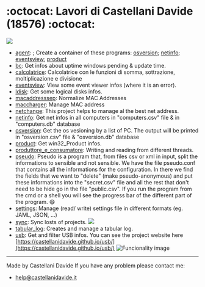 # :octocat: Lavori di Castellani Davide (18576) :octocat:
![](https://www.castellanidavide.it/assets/img/main-covers/main.jpg)
 - [agent](https://github.com/$GITHUB_REPOSITORY/blob/18576/agent/docs/README.md): ; Create a container of these programs: [osversion](https://github.com/CastellaniDavide/osversion); [netinfo](https://github.com/CastellaniDavide/netinfo); [eventsview](https://github.com/CastellaniDavide/eventsview); [product](https://github.com/CastellaniDavide/product)  
 - [bc](https://github.com/$GITHUB_REPOSITORY/blob/18576/bc/docs/README.md): Get infos about uptime windows pending & update time.  
 - [calcolatrice](https://github.com/$GITHUB_REPOSITORY/blob/18576/calcolatrice/docs/README.md): Calcolatrice con le funzioni di somma, sottrazione, moltiplicazione e divisione  
 - [eventsview](https://github.com/$GITHUB_REPOSITORY/blob/18576/eventsview/docs/README.md): View some event viewer infos (where it is an error).  
 - [ldisk](https://github.com/$GITHUB_REPOSITORY/blob/18576/ldisk/docs/README.md): Get some logical disks infos.  
 - [macaddresssep](https://github.com/$GITHUB_REPOSITORY/blob/18576/macaddresssep/docs/README.md): Normalize MAC Addresses  
 - [maccharger](https://github.com/$GITHUB_REPOSITORY/blob/18576/maccharger/docs/README.md): Manage MAC address  
 - [netchange](https://github.com/$GITHUB_REPOSITORY/blob/18576/netchange/docs/README.md): This project helps to manage al the best net address.  
 - [netinfo](https://github.com/$GITHUB_REPOSITORY/blob/18576/netinfo/docs/README.md): Get net infos in all computers in "computers.csv" file & in "computers.db" database  
 - [osversion](https://github.com/$GITHUB_REPOSITORY/blob/18576/osversion/docs/README.md): Get the os vesioning by a list of PC. The output will be printed in "osversion.csv" file & "osversion.db" database  
 - [product](https://github.com/$GITHUB_REPOSITORY/blob/18576/product/docs/README.md): Get win32_Product infos.  
 - [produttore_e_consumatore](https://github.com/$GITHUB_REPOSITORY/blob/18576/produttore_e_consumatore/docs/README.md): Writing and reading from different threads.  
 - [pseudo](https://github.com/$GITHUB_REPOSITORY/blob/18576/pseudo/docs/README.md): Pseudo is a program that, from files csv or xml in input, split the informations to sensible and not sensible.  We have the file pseudo.conf that contains all the informations for the configuration.  In there we find the fields that we want to "delete" (make pseudo-anonymous) and put these informations into the "secret.csv" file and all the rest that don't need to be hide go in the file "public.csv". If you run the program from the cmd or a shell you will see the progress bar of the different part of the program. :smile:   
 - [settings](https://github.com/$GITHUB_REPOSITORY/blob/18576/settings/docs/README.md): Manage (read/ write) settings file in different formats (eg. JAML, JSON, ...)  
 - [sync](https://github.com/$GITHUB_REPOSITORY/blob/18576/sync/docs/README.md): Sync losts of projects. ![](./sync.svg)  
 - [tabular_log](https://github.com/$GITHUB_REPOSITORY/blob/18576/tabular_log/docs/README.md): Creates and manage a tabular log.  
 - [usb](https://github.com/$GITHUB_REPOSITORY/blob/18576/usb/docs/README.md): Get and filter USB infos.  You can see the project website here [https://castellanidavide.github.io/usb/](https://castellanidavide.github.io/usb/) ![Funcionality image](./funcionality.png)  

---
Made by Castellani Davide 
If you have any problem please contact me:
 - help@castellanidavide.it
